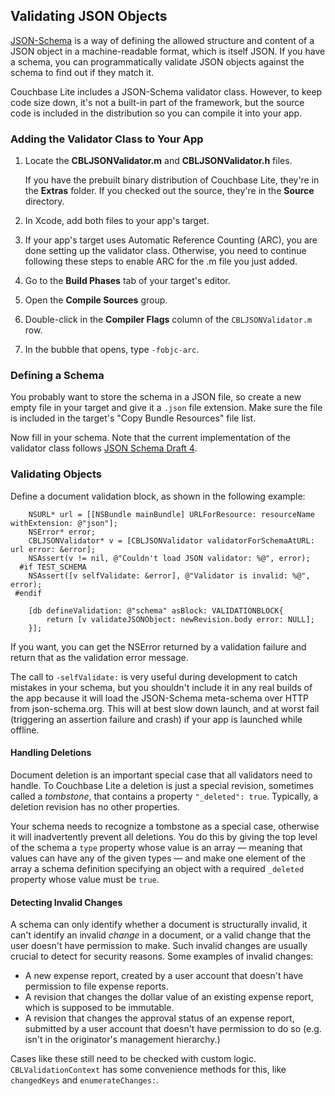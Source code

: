 ## Validating JSON Objects

<!-- Needs a general high-level overview of validation blocks and what they do -->
[JSON-Schema](http://json-schema.org) is a way of defining the allowed structure and content of a JSON object in a machine-readable format, which is itself JSON. If you have a schema, you can programmatically validate JSON objects against the schema to find out if they match it.

Couchbase Lite includes a JSON-Schema validator class. However, to keep code size down, it's not a built-in part of the framework, but the source code is included in the distribution so you can compile it into your app.

### Adding the Validator Class to Your App

1. Locate the **CBLJSONValidator.m** and **CBLJSONValidator.h** files. 

    If you have the prebuilt binary distribution of Couchbase Lite, they're in the **Extras** folder. If you checked out the source, they're in the **Source** directory.
    
2. In Xcode, add both files to your app's target.

3. If your app's target uses Automatic Reference Counting (ARC), you are done setting up the validator class. Otherwise, you need to continue following these steps to enable ARC for the .m file you just added.
  
  1. Go to the **Build Phases** tab of your target's editor.
  
  2. Open the **Compile Sources** group.
  
  3. Double-click in the **Compiler Flags** column of the `CBLJSONValidator.m` row.
  
  4. In the bubble that opens, type `-fobjc-arc`.

### Defining a Schema

You probably want to store the schema in a JSON file, so create a new empty file in your target and give it a `.json` file extension. Make sure the file is included in the target's "Copy Bundle Resources" file list.

Now fill in your schema. Note that the current implementation of the validator class follows [JSON Schema Draft 4](http://tools.ietf.org/html/draft-zyp-json-schema-04).

### Validating Objects

Define a document validation block, as shown in the following example:

```
    NSURL* url = [[NSBundle mainBundle] URLForResource: resourceName withExtension: @"json"];
    NSError* error;
    CBLJSONValidator* v = [CBLJSONValidator validatorForSchemaAtURL: url error: &error];
    NSAssert(v != nil, @"Couldn't load JSON validator: %@", error);
  #if TEST_SCHEMA
    NSAssert([v selfValidate: &error], @"Validator is invalid: %@", error);
 #endif

    [db defineValidation: @"schema" asBlock: VALIDATIONBLOCK{
        return [v validateJSONObject: newRevision.body error: NULL];
    }];
```

If you want, you can get the NSError returned by a validation failure and return that as the validation error message.

The call to `-selfValidate:` is very useful during development to catch mistakes in your schema, but you shouldn't include it in any real builds of the app because it will load the JSON-Schema meta-schema over HTTP from json-schema.org. This will at best slow down launch, and at worst fail (triggering an assertion failure and crash) if your app is launched while offline.

#### Handling Deletions

Document deletion is an important special case that all validators need to handle. To Couchbase Lite a deletion is just a special revision, sometimes called a *tombstone*, that contains a property `"_deleted": true`. Typically, a deletion revision has no other properties.

Your schema needs to recognize a tombstone as a special case, otherwise it will inadvertently prevent all deletions. You do this by giving the top level of the schema a `type` property whose value is an array &mdash; meaning that values can have any of the given types &mdash; and make one element of the array a schema definition specifying an object with a required `_deleted` property whose value must be `true`.

#### Detecting Invalid Changes

A schema can only identify whether a document is structurally invalid, it can't identify an invalid _change_ in a document, or a valid change that the user doesn't have permission to make. Such invalid changes are usually crucial to detect for security reasons. Some examples of invalid changes:

* A new expense report, created by a user account that doesn't have permission to file expense reports.
* A revision that changes the dollar value of an existing expense report, which is supposed to be immutable.
* A revision that changes the approval status of an expense report, submitted by a user account that doesn't have permission to do so (e.g. isn't in the originator's management hierarchy.)

Cases like these still need to be checked with custom logic. `CBLValidationContext` has some convenience methods for this, like `changedKeys` and `enumerateChanges:`.


